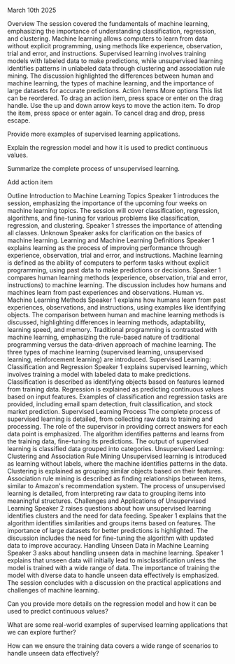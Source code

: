 

March 10th 2025




Overview
The session covered the fundamentals of machine learning, emphasizing the importance of understanding classification, regression, and clustering. Machine learning allows computers to learn from data without explicit programming, using methods like experience, observation, trial and error, and instructions. Supervised learning involves training models with labeled data to make predictions, while unsupervised learning identifies patterns in unlabeled data through clustering and association rule mining. The discussion highlighted the differences between human and machine learning, the types of machine learning, and the importance of large datasets for accurate predictions.
Action Items
More options
This list can be reordered. To drag an action item, press space or enter on the drag handle. Use the up and down arrow keys to move the action item. To drop the item, press space or enter again. To cancel drag and drop, press escape.


Provide more examples of supervised learning applications.




Explain the regression model and how it is used to predict continuous values.




Summarize the complete process of unsupervised learning.



Add action item

Outline
Introduction to Machine Learning Topics
Speaker 1 introduces the session, emphasizing the importance of the upcoming four weeks on machine learning topics.
The session will cover classification, regression, algorithms, and fine-tuning for various problems like classification, regression, and clustering.
Speaker 1 stresses the importance of attending all classes.
Unknown Speaker asks for clarification on the basics of machine learning.
Learning and Machine Learning Definitions
Speaker 1 explains learning as the process of improving performance through experience, observation, trial and error, and instructions.
Machine learning is defined as the ability of computers to perform tasks without explicit programming, using past data to make predictions or decisions.
Speaker 1 compares human learning methods (experience, observation, trial and error, instructions) to machine learning.
The discussion includes how humans and machines learn from past experiences and observations.
Human vs. Machine Learning Methods
Speaker 1 explains how humans learn from past experiences, observations, and instructions, using examples like identifying objects.
The comparison between human and machine learning methods is discussed, highlighting differences in learning methods, adaptability, learning speed, and memory.
Traditional programming is contrasted with machine learning, emphasizing the rule-based nature of traditional programming versus the data-driven approach of machine learning.
The three types of machine learning (supervised learning, unsupervised learning, reinforcement learning) are introduced.
Supervised Learning: Classification and Regression
Speaker 1 explains supervised learning, which involves training a model with labeled data to make predictions.
Classification is described as identifying objects based on features learned from training data.
Regression is explained as predicting continuous values based on input features.
Examples of classification and regression tasks are provided, including email spam detection, fruit classification, and stock market prediction.
Supervised Learning Process
The complete process of supervised learning is detailed, from collecting raw data to training and processing.
The role of the supervisor in providing correct answers for each data point is emphasized.
The algorithm identifies patterns and learns from the training data, fine-tuning its predictions.
The output of supervised learning is classified data grouped into categories.
Unsupervised Learning: Clustering and Association Rule Mining
Unsupervised learning is introduced as learning without labels, where the machine identifies patterns in the data.
Clustering is explained as grouping similar objects based on their features.
Association rule mining is described as finding relationships between items, similar to Amazon's recommendation system.
The process of unsupervised learning is detailed, from interpreting raw data to grouping items into meaningful structures.
Challenges and Applications of Unsupervised Learning
Speaker 2 raises questions about how unsupervised learning identifies clusters and the need for data feeding.
Speaker 1 explains that the algorithm identifies similarities and groups items based on features.
The importance of large datasets for better predictions is highlighted.
The discussion includes the need for fine-tuning the algorithm with updated data to improve accuracy.
Handling Unseen Data in Machine Learning
Speaker 3 asks about handling unseen data in machine learning.
Speaker 1 explains that unseen data will initially lead to misclassification unless the model is trained with a wide range of data.
The importance of training the model with diverse data to handle unseen data effectively is emphasized.
The session concludes with a discussion on the practical applications and challenges of machine learning.




Can you provide more details on the regression model and how it can be used to predict continuous values?

What are some real-world examples of supervised learning applications that we can explore further?

How can we ensure the training data covers a wide range of scenarios to handle unseen data effectively?
﻿





